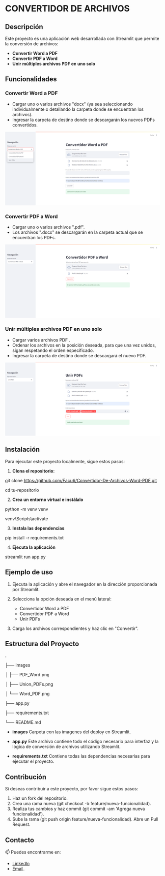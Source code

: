 # CONVERTIDOR DE ARCHIVOS

## Descripción
Este proyecto es una aplicación web desarrollada con Streamlit que permite la conversión de archivos:

- **Convertir Word a PDF**
- **Convertir PDF a Word**
- **Unir múltiples archivos PDF en uno solo**

## Funcionalidades 

### Convertir Word a PDF 

- Cargar uno o varios archivos "docx" (ya sea seleccionando individualmente o detallando la carpeta donde se encuentran los archivos).
- Ingresar la carpeta de destino donde se descargarán los nuevos PDFs convertidos.

![Conversión de Word a PDF](images/Word_PDF.png)

### Convertir PDF a Word

- Cargar uno o varios archivos ".pdf".
- Los archivos ".docx" se descargarán en la carpeta actual que se encuentran los PDFs.

![Conversión de PDF a Word](images/PDF_Word.png)

### Unir múltiples archivos PDF en uno solo

- Cargar varios archivos PDF .
- Ordenar los archivos en la posición deseada, para que una vez unidos, sigan respetando el orden especificado.
- Ingresar la carpeta de destino donde se descargará el nuevo PDF.

![Conversión de PDF a Word](images/Union_PDFs.png)

## Instalación

Para ejecutar este proyecto localmente, sigue estos pasos: 

1. **Clona el repositorio:**

git clone https://github.com/Facu6/Convertidor-De-Archivos-Word-PDF.git

cd tu-repositorio

2. **Crea un entorno virtual e instálalo**

python -m venv venv

venv\Scripts\activate 

3. **Instala las dependencias**

pip install -r requirements.txt

4. **Ejecuta la aplicación**

streamlit run app.py

## Ejemplo de uso

1. Ejecuta la aplicación y abre el navegador en la dirección proporcionada por Streamlit.
2. Selecciona la opción deseada en el menú lateral:

    - Convertidor Word a PDF
    - Convertidor PDF a Word
    - Unir PDFs

3. Carga los archivos correspondientes y haz clic en "Convertir".

## Estructura del Proyecto

.

├── images

│   ├── PDF_Word.png

│   ├── Union_PDFs.png

│   └── Word_PDF.png

├── app.py

├── requirements.txt

└── README.md

- **images**
    Carpeta con las imagenes del deploy en Streamlit.

- **app.py**
    Este archivo contiene todo el código necesario para interfaz y la lógica de conversión de archivos utilizando Streamlit.

- **requirements.txt**
    Contiene todas las dependencias necesarias para ejecutar el proyecto.

## Contribución 

Si deseas contribuir a este proyecto, por favor sigue estos pasos:

1. Haz un fork del repositorio.
2. Crea una rama nueva (git checkout -b feature/nueva-funcionalidad).
3. Realiza tus cambios y haz commit (git commit -am 'Agrega nueva funcionalidad').
4. Sube la rama (git push origin feature/nueva-funcionalidad).
Abre un Pull Request.

## Contacto

📫 Puedes encontrarme en:
- [LinkedIn](https://www.linkedin.com/in/facundo-dispenza-2ab560298/) 
- [Email](mailto:dispenzafacu6@gmail.com).
